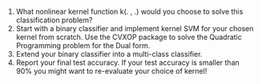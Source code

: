 1. What nonlinear kernel function k(. , .) would you choose to solve this classification problem?
2. Start with a binary classifier and implement kernel SVM for your chosen kernel from scratch. Use the CVXOP package to solve the Quadratic
Programming problem for the Dual form.
3. Extend your binary classifier into a multi-class classifier.
4. Report your final test accuracy. If your test accuracy is smaller than 90% you might want to
re-evaluate your choice of kernel!
